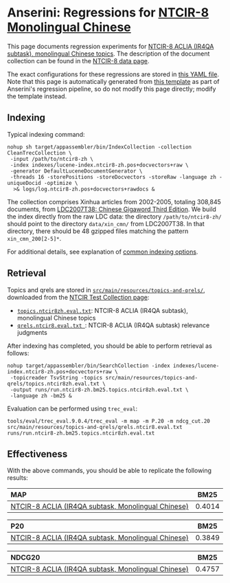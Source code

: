 # Anserini: Regressions for [NTCIR-8 Monolingual Chinese](http://research.nii.ac.jp/ntcir/ntcir-ws8/ws-en.html)

This page documents regression experiments for [NTCIR-8 ACLIA (IR4QA subtask), monolingual Chinese topics](http://research.nii.ac.jp/ntcir/ntcir-ws8/ws-en.html).
The description of the document collection can be found in the [NTCIR-8 data page](http://research.nii.ac.jp/ntcir/permission/ntcir-8/perm-en-ACLIA.html).

The exact configurations for these regressions are stored in [this YAML file](../src/main/resources/regression/ntcir8-zh.yaml).
Note that this page is automatically generated from [this template](../src/main/resources/docgen/templates/ntcir8-zh.template) as part of Anserini's regression pipeline, so do not modify this page directly; modify the template instead.

## Indexing

Typical indexing command:

```
nohup sh target/appassembler/bin/IndexCollection -collection CleanTrecCollection \
 -input /path/to/ntcir8-zh \
 -index indexes/lucene-index.ntcir8-zh.pos+docvectors+raw \
 -generator DefaultLuceneDocumentGenerator \
 -threads 16 -storePositions -storeDocvectors -storeRaw -language zh -uniqueDocid -optimize \
  >& logs/log.ntcir8-zh.pos+docvectors+rawdocs &
```

The collection comprises Xinhua articles from 2002-2005, totaling 308,845 documents, from [LDC2007T38: Chinese Gigaword Third Edition](https://catalog.ldc.upenn.edu/LDC2007T38).
We build the index directly from the raw LDC data:
the directory `/path/to/ntcir8-zh/` should point to the directory `data/xin_cmn/` from LDC2007T38.
In that directory, there should be 48 gzipped files matching the pattern `xin_cmn_200[2-5]*`.

For additional details, see explanation of [common indexing options](common-indexing-options.md).

## Retrieval

Topics and qrels are stored in [`src/main/resources/topics-and-qrels/`](../src/main/resources/topics-and-qrels/), downloaded from the [NTCIR Test Collection page](https://www.nii.ac.jp/dsc/idr/en/ntcir/ntcir.html):

+ [`topics.ntcir8zh.eval.txt`](../src/main/resources/topics-and-qrels/topics.ntcir8zh.eval.txt): NTCIR-8 ACLIA (IR4QA subtask), monolingual Chinese topics
+ [`qrels.ntcir8.eval.txt `](../src/main/resources/topics-and-qrels/qrels.ntcir8.eval.txt): NTCIR-8 ACLIA (IR4QA subtask) relevance judgments

After indexing has completed, you should be able to perform retrieval as follows:

```
nohup target/appassembler/bin/SearchCollection -index indexes/lucene-index.ntcir8-zh.pos+docvectors+raw \
 -topicreader TsvString -topics src/main/resources/topics-and-qrels/topics.ntcir8zh.eval.txt \
 -output runs/run.ntcir8-zh.bm25.topics.ntcir8zh.eval.txt \
 -language zh -bm25 &
```

Evaluation can be performed using `trec_eval`:

```
tools/eval/trec_eval.9.0.4/trec_eval -m map -m P.20 -m ndcg_cut.20 src/main/resources/topics-and-qrels/qrels.ntcir8.eval.txt runs/run.ntcir8-zh.bm25.topics.ntcir8zh.eval.txt
```

## Effectiveness

With the above commands, you should be able to replicate the following results:

MAP                                     | BM25      |
:---------------------------------------|-----------|
[NTCIR-8 ACLIA (IR4QA subtask, Monolingual Chinese)](../src/main/resources/topics-and-qrels/topics.ntcir8zh.eval.txt)| 0.4014    |


P20                                     | BM25      |
:---------------------------------------|-----------|
[NTCIR-8 ACLIA (IR4QA subtask, Monolingual Chinese)](../src/main/resources/topics-and-qrels/topics.ntcir8zh.eval.txt)| 0.3849    |


NDCG20                                  | BM25      |
:---------------------------------------|-----------|
[NTCIR-8 ACLIA (IR4QA subtask, Monolingual Chinese)](../src/main/resources/topics-and-qrels/topics.ntcir8zh.eval.txt)| 0.4757    |

